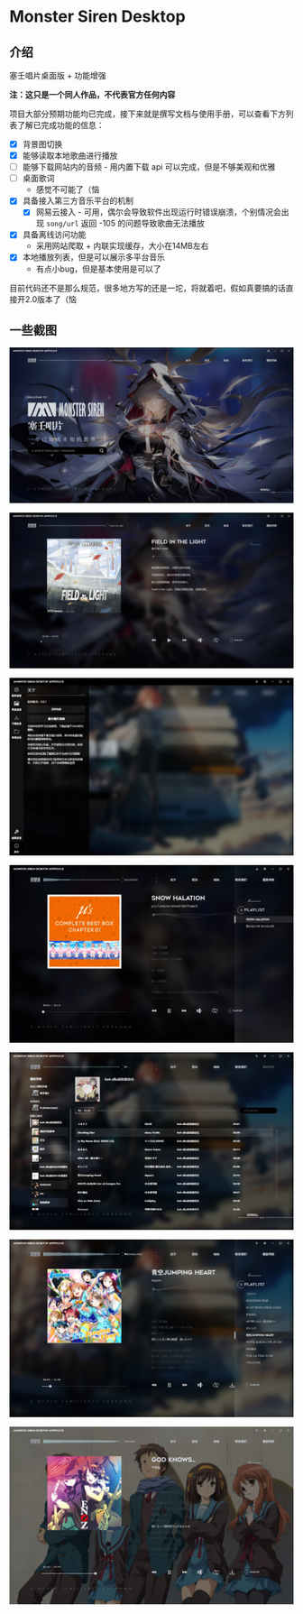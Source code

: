 # Monster Siren Desktop

## 介绍

塞壬唱片桌面版 + 功能增强

**注：这只是一个同人作品，不代表官方任何内容**

项目大部分预期功能均已完成，接下来就是撰写文档与使用手册，可以查看下方列表了解已完成功能的信息：

- [x] 背景图切换
- [x] 能够读取本地歌曲进行播放
- [ ] 能够下载网站内的音频 - 用内置下载 api 可以完成，但是不够美观和优雅
- [ ] 桌面歌词
  - 感觉不可能了（恼
- [x] 具备接入第三方音乐平台的机制
  - [x] 网易云接入 - 可用，偶尔会导致软件出现运行时错误崩溃，个别情况会出现 `song/url` 返回 -105 的问题导致歌曲无法播放
- [x] 具备离线访问功能
  - 采用网站爬取 + 内联实现缓存，大小在14MB左右
- [x] 本地播放列表，但是可以展示多平台音乐
  - 有点小bug，但是基本使用是可以了

目前代码还不是那么规范，很多地方写的还是一坨，将就着吧，假如真要搞的话直接开2.0版本了（恼

## 一些截图

![](./docs/Img/1.jpg)

![](./docs/Img/2.jpg)

![](./docs/Img/3.png)

![](./docs/Img/4.jpg)

![](./docs/Img/5.png)

![](./docs/Img/6.png)

![](./docs/Img/7.png)
